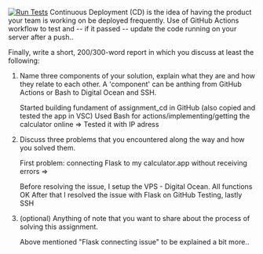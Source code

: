 [![Run Tests](https://github.com/Ray-Github-2022/assignment_cd/actions/workflows/run-tests.yml/badge.svg)](https://github.com/Ray-Github-2022/assignment_cd/actions/workflows/run-tests.yml)
Continuous Deployment (CD) is the idea of having the product your team is working on be deployed frequently. Use of GitHub Actions workflow to test and -- if it passed -- update the code running on your server after a push..

Finally, write a short, 200/300-word report in which you discuss at least the following:
1. Name three components of your solution, explain what they are and how they relate to each other. 
   A 'component' can be anthing from GitHub Actions or Bash to Digital Ocean and SSH.

   Started building fundament of assignment_cd in GitHub (also copied and tested the app in VSC)
   Used Bash for actions/implementing/getting the calculator online => Tested it with IP adress
   
2. Discuss three problems that you encountered along the way and how you solved them.

   First problem: connecting Flask to my calculator.app without receiving errors =>




   Before resolving the issue, I setup the VPS - Digital Ocean. All functions OK
   After that I resolved the issue with Flask on GitHub Testing, lastly SSH

4. (optional) Anything of note that you want to share about the process of solving this assignment.

   Above mentioned "Flask connecting issue" to be explained a bit more..
